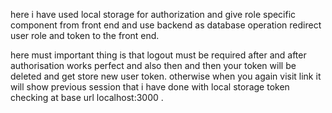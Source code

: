 here i have used local storage for authorization and give role specific component from front end 
and use backend as database operation redirect user role and token to the front end. 

here must important thing is that logout must be required after and after authorisation works perfect and also then and then your token will be deleted and get store new user token. 
otherwise when you again visit link it will show previous session that i have done with local storage token checking at base url localhost:3000 . 
